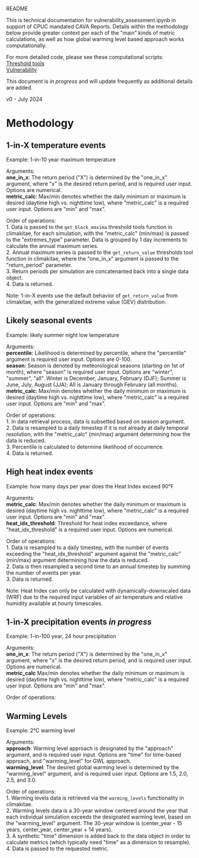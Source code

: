 README 

This is technical documentation for vulnerability_assessment.ipynb in support of CPUC mandated CAVA Reports.
Details within the methodology below provide greater context per each of the "main" kinds of metric calculations, 
as well as how global warming level based approach works computationally. 

For more detailed code, please see these computational scripts:
<br> [Threshold tools](https://github.com/cal-adapt/climakitae/blob/main/climakitae/explore/threshold_tools.py)
<br> [Vulnerability](https://github.com/cal-adapt/climakitae/blob/main/climakitae/explore/vulnerability.py)

This document is *in progress* and will update frequently as additional details are added. 

v0 - July 2024

Methodology
===========
1-in-X temperature events
-------------------------
Example: 1-in-10 year maximum temperature

Arguments:
    <br>**one_in_x**: The return period ("X") is determined by the "one_in_x" argument, where "x" is the desired return period, and is required user input. Options are numerical.
    <br>**metric_calc**: Max/min denotes whether the daily minimum or maximum is desired (daytime high vs. nighttime low), where "metric_calc" is a required user input. Options are "min" and "max".

Order of operations:
    <br>1. Data is passed to the `get_block_maxima` threshold tools function in climakitae, for each simulation, with the "metric_calc" (min/max) is passed to the "extremes_type" parameter. Data is grouped by 1 day increments to calculate the annual maximum series.
    <br>2. Annual maximum series is passed to the `get_return_value` thresholds tool function in climakitae, where the "one_in_x" argument is passed to the "return_period" parameter. 
    <br>3. Return periods per simulation are concatenanted back into a single data object.
    <br>4. Data is returned.

Note: 1-in-X events use the default behavior of `get_return_value` from climakitae, with the generalized extreme value (GEV) distribution. 


Likely seasonal events
----------------------
Example: likely summer night low temperature

Arguments:
    <br>**percentile**: Likelihood is determined by percentile, where the "percentile" argument is required user input. Options are 0-100. 
    <br>**season**: Season is denoted by meteorological seasons (starting on 1st of month), where "season" is required user input. Options are "winter", "summer", "all".
    Winter is December, January, February (DJF); Summer is June, July, August (JJA); All is January through February (all months).
    <br>**metric_calc**: Max/min denotes whether the daily minimum or maximum is desired (daytime high vs. nighttime low), where "metric_calc" is a required user input. Options are "min" and "max".

Order of operations:
    <br>1. In data retrieval process, data is subsetted based on season argument. 
    <br>2. Data is resampled to a daily timestep if it is not already at daily temporal resolution, with the "metric_calc" (min/max) argument determining how the data is reduced.
    <br>3. Percentile is calculated to determine likelihood of occurrence. 
    <br>4. Data is returned. 


High heat index events
-----------------------
Example: how many days per year does the Heat Index exceed 90°F

Arguments:
    <br>**metric_calc**: Max/min denotes whether the daily minimum or maximum is desired (daytime high vs. nighttime low), where "metric_calc" is a required user input. Options are "min" and "max".
    <br>**heat_idx_threshold**: Threshold for heat index exceedance, where "heat_idx_threshold" is a required user input. Options are numerical. 

Order of operations:
    <br>1. Data is resampled to a daily timestep, with the number of events exceeding the "heat_idx_threshold" argument against the "metric_calc" (min/max) argument determining how the data is reduced. 
    <br>2. Data is then resampled a second time to an annual timestep by summing the number of events per year. 
    <br>3. Data is returned. 

Note: Heat Index can only be calculated with dynamically-downscaled data (WRF) due to the required input variables of air temperature and relative humidity available at hourly timescales.


1-in-X precipitation events *in progress*
---------------------------
Example: 1-in-100 year, 24 hour precipitation

Arguments:
    <br>**one_in_x**: The return period ("X") is determined by the "one_in_x" argument, where "x" is the desired return period, and is required user input. Options are numerical.
    <br>**metric_calc** Max/min denotes whether the daily minimum or maximum is desired (daytime high vs. nighttime low), where "metric_calc" is a required user input. Options are "min" and "max".

Order of operations:


Warming Levels
---------------
Example: 2°C warming level

Arguments:
    <br>**approach**: Warming level approach is designated by the "approach" argument, and is required user input. Options are "time" for time-based approach, and "warming_level" for GWL approach.
    <br>**warming_level**: The desired global warming level is determined by the "warming_level" argument, and is required user input. Options are 1.5, 2.0, 2.5, and 3.0.

Order of operations:
    <br>1. Warming levels data is retrieved via the `warming_levels` functionality in climakitae. 
    <br>2. Warming levels data is a 30-year window centered around the year that each individual simulation exceeds the designated warming level, based on the "warming_level" argument. The 30-year window is (center_year - 15 years, center_year, center_year + 14 years).
    <br>3. A synthetic "time" dimension is added back to the data object in order to calculate metrics (which typically need "time" as a dimension to resample). 
    <br>4. Data is passed to the requested metric. 
